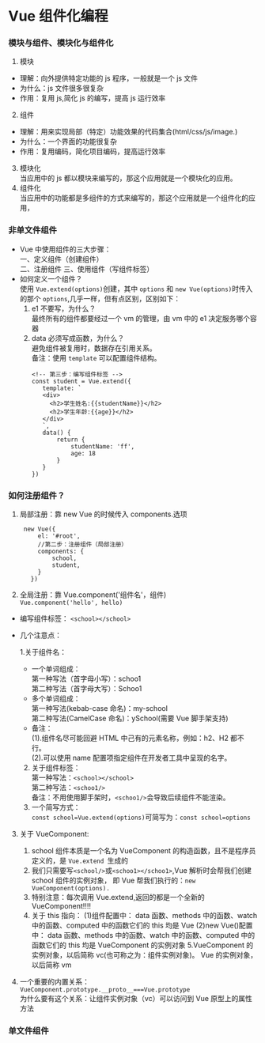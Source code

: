 # Vue 组件化编程

### 模块与组件、模块化与组件化

1. 模块

- 理解：向外提供特定功能的 js 程序，一般就是一个 js 文件
- 为什么：js 文件很多很复杂
- 作用：复用 js,简化 js 的编写，提高 js 运行效率

2. 组件

- 理解：用来实现局部（特定）功能效果的代码集合(html/css/js/image.)
- 为什么：一个界面的功能很复杂
- 作用：复用编码，简化项目编码，提高运行效率

3. 模块化  
   当应用中的 js 都以模块来编写的，那这个应用就是一个模块化的应用。
4. 组件化  
   当应用中的功能都是多组件的方式来编写的，那这个应用就是一个组件化的应用，

### 非单文件组件

- Vue 中使用组件的三大步骤：  
  一、定义组件（创建组件）  
  二、注册组件
  三、使用组件（写组件标签）
- 如何定义一个组件？  
  使用 `Vue.extend(options)`创建，其中 `options` 和 `new Vue(options)`时传入的那个 `options`,几乎一样，但有点区别，区别如下：
  1. e1 不要写，为什么？  
     最终所有的组件都要经过一个 vm 的管理，由 vm 中的 e1 决定服务哪个容器
  2. data 必须写成函数，为什么？  
      避免组件被复用时，数据存在引用关系。  
      备注：使用 `template` 可以配置组件结构。
     ```JS
     <!-- 第三步：编写组件标签 -->
     const student = Vue.extend({
        template: `
        <div>
          <h2>学生姓名:{{studentName}}</h2>
          <h2>学生年龄:{{age}}</h2>
        </div>
        `,
        data() {
            return {
                studentName: 'ff',
                age: 18
            }
        }
     })
     ```

### 如何注册组件？

1. 局部注册：靠 new Vue 的时候传入 components.选项

   ```JS
    new Vue({
        el: '#root',
        //第二步：注册组件（局部注册）
        components: {
            school,
            student,
        }
      })
   ```

2. 全局注册：靠 Vue.component('组件名'，组件)  
   `Vue.component('hello', hello)`

- 编写组件标签： `<school></school>`

- 几个注意点：

  1.关于组件名：

  - 一个单词组成：  
    第一种写法（首字母小写）：schoo1  
    第二种写法（首字母大写）：Schoo1
  - 多个单词组成：  
    第一种写法(kebab-case 命名)：my-school  
    第二种写法(CamelCase 命名)：ySchool(需要 Vue 脚手架支持)
  - 备注：  
    (1).组件名尽可能回避 HTML 中己有的元素名称，例如：h2、H2 都不行。  
    (2).可以使用 name 配置项指定组件在开发者工具中呈现的名字。

  2. 关于组件标签：  
     第一种写法：`<school></school>`  
     第二种写法：`<schoo1/>`  
     备注：不用使用脚手架时，`<schoo1/>`会导致后续组件不能渲染。
  3. 一个简写方式：  
     `const school=Vue.extend(options)`可简写为：`const school=options`

3. 关于 VueComponent:

   1. school 组件本质是一个名为 VueComponent 的构造函数，且不是程序员定义的，是 `Vue.extend `生成的
   2. 我们只需要写`<school/>`或`<schoo1></schoo1>`,Vue 解析时会帮我们创建 school 组件的实例对象， 即 Vue 帮我们执行的：`new VueComponent(options).`
   3. 特别注意：每次调用 Vue.extend,返回的都是一个全新的 VueComponent!!!!
   4. 关于 this 指向：
      (1)组件配置中：
      data 函数、methods 中的函数、watch 中的函数、computed 中的函数它们的 this 均是 Vue
      (2)new Vue()配置中：
      data 函数、methods 中的函数、watch 中的函数、computed 中的函数它们的 this 均是 VueComponent 的实例对象
      5.VueComponent 的实例对象，以后简称 vc(也可称之为：组件实例对象)。
      Vue 的实例对象，以后简称 vm

4. 一个重要的内置关系：`VueComponent.prototype.__proto__===Vue.prototype`  
   为什么要有这个关系：让组件实例对象（vc）可以访问到 Vue 原型上的属性方法

### 单文件组件
